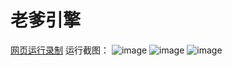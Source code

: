 # 老爹引擎
[网页运行录制](https://pan.baidu.com/s/1L6A4J3ib6tbxTFiZAIy3cg?pwd=fzhj)
运行截图：
![image](https://github.com/HeChangeChina/LaoDie-Engine/tree/main/%E8%BF%90%E8%A1%8C%E6%88%AA%E5%9B%BE/001.png)
![image](https://github.com/HeChangeChina/LaoDie-Engine/tree/main/%E8%BF%90%E8%A1%8C%E6%88%AA%E5%9B%BE/002.png)
![image](https://github.com/HeChangeChina/LaoDie-Engine/tree/main/%E8%BF%90%E8%A1%8C%E6%88%AA%E5%9B%BE/003.png)